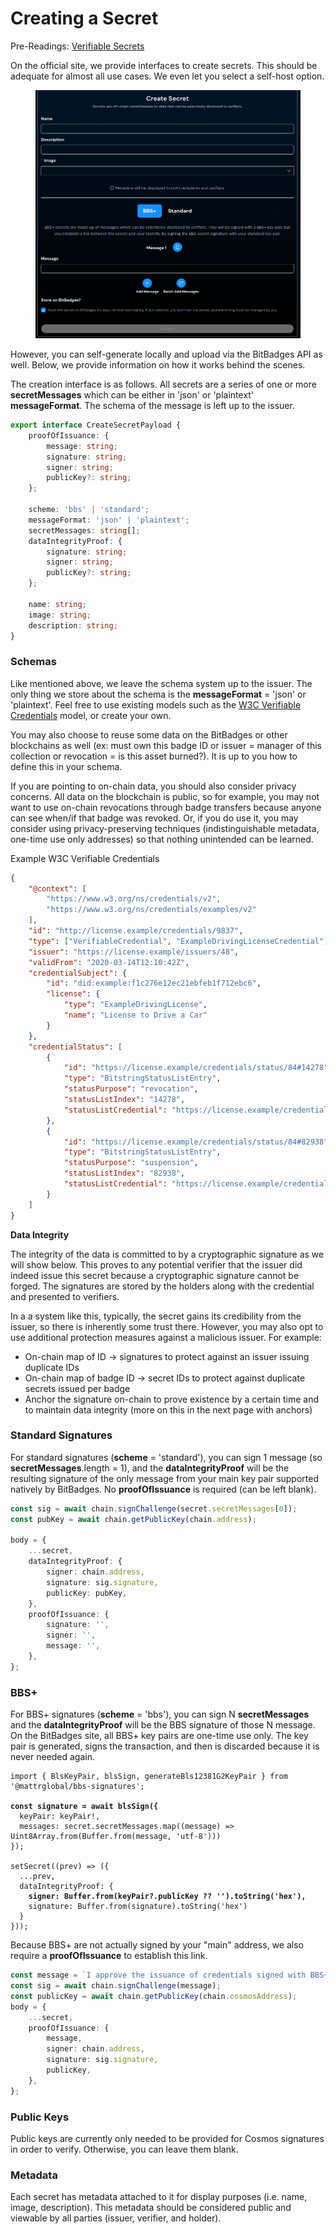 # Creating a Secret

Pre-Readings: [Verifiable Secrets](./)

On the official site, we provide interfaces to create secrets. This should be adequate for almost all use cases. We even let you select a self-host option.

<figure><img src="../../../.gitbook/assets/image (81).png" alt=""><figcaption></figcaption></figure>

However, you can self-generate locally and upload via the BitBadges API as well. Below, we provide information on how it works behind the scenes.

The creation interface is as follows. All secrets are a series of one or more **secretMessages** which can be either in 'json' or 'plaintext' **messageFormat**. The schema of the message is left up to the issuer.

```typescript
export interface CreateSecretPayload {
    proofOfIssuance: {
        message: string;
        signature: string;
        signer: string;
        publicKey?: string;
    };

    scheme: 'bbs' | 'standard';
    messageFormat: 'json' | 'plaintext';
    secretMessages: string[];
    dataIntegrityProof: {
        signature: string;
        signer: string;
        publicKey?: string;
    };

    name: string;
    image: string;
    description: string;
}
```

### **Schemas**

Like mentioned above, we leave the schema system up to the issuer. The only thing we store about the schema is the **messageFormat** = 'json' or 'plaintext'. Feel free to use existing models such as the [W3C Verifiable Credentials](https://www.w3.org/TR/vc-data-model-2.0/) model, or create your own.&#x20;

You may also choose to reuse some data on the BitBadges or other blockchains as well (ex: must own this badge ID or issuer = manager of this collection or revocation = is this asset burned?). It is up to you how to define this in your schema.&#x20;

If you are pointing to on-chain data, you should also consider privacy concerns. All data on the blockchain is public, so for example, you may not want to use on-chain revocations through badge transfers because anyone can see when/if that badge was revoked. Or, if you do use it, you may consider using privacy-preserving techniques (indistinguishable metadata, one-time use only addresses) so that nothing unintended can be learned.

Example W3C Verifiable Credentials

```json
{
    "@context": [
        "https://www.w3.org/ns/credentials/v2",
        "https://www.w3.org/ns/credentials/examples/v2"
    ],
    "id": "http://license.example/credentials/9837",
    "type": ["VerifiableCredential", "ExampleDrivingLicenseCredential"],
    "issuer": "https://license.example/issuers/48",
    "validFrom": "2020-03-14T12:10:42Z",
    "credentialSubject": {
        "id": "did:example:f1c276e12ec21ebfeb1f712ebc6",
        "license": {
            "type": "ExampleDrivingLicense",
            "name": "License to Drive a Car"
        }
    },
    "credentialStatus": [
        {
            "id": "https://license.example/credentials/status/84#14278",
            "type": "BitstringStatusListEntry",
            "statusPurpose": "revocation",
            "statusListIndex": "14278",
            "statusListCredential": "https://license.example/credentials/status/84"
        },
        {
            "id": "https://license.example/credentials/status/84#82938",
            "type": "BitstringStatusListEntry",
            "statusPurpose": "suspension",
            "statusListIndex": "82938",
            "statusListCredential": "https://license.example/credentials/status/84"
        }
    ]
}
```

**Data Integrity**

The integrity of the data is committed to by a cryptographic signature as we will show below. This proves to any potential verifier that the issuer did indeed issue this secret because a cryptographic signature cannot be forged. The signatures are stored by the holders along with the credential and presented to verifiers.

In a a system like this, typically, the secret gains its credibility from the issuer, so there is inherently some trust there. However, you may also opt to use additional protection measures against a malicious issuer. For example:

-   On-chain map of ID -> signatures to protect against an issuer issuing duplicate IDs
-   On-chain map of badge ID -> secret IDs to protect against duplicate secrets issued per badge
-   Anchor the signature on-chain to prove existence by a certain time and to maintain data integrity (more on this in the next page with anchors)

### Standard Signatures

For standard signatures (**scheme** = 'standard'), you can sign 1 message (so **secretMessages**.length = 1), and the **dataIntegrityProof** will be the resulting signature of the only message from your main key pair supported natively by BitBadges. No **proofOfIssuance** is required (can be left blank).

```typescript
const sig = await chain.signChallenge(secret.secretMessages[0]);
const pubKey = await chain.getPublicKey(chain.address);

body = {
    ...secret,
    dataIntegrityProof: {
        signer: chain.address,
        signature: sig.signature,
        publicKey: pubKey,
    },
    proofOfIssuance: {
        signature: '',
        signer: '',
        message: '',
    },
};
```

### **BBS+**

For BBS+ signatures (**scheme** = 'bbs'), you can sign N **secretMessages** and the **dataIntegrityProof** will be the BBS signature of those N message. On the BitBadges site, all BBS+ key pairs are one-time use only. The key pair is generated, signs the transaction, and then is discarded because it is never needed again.

<pre class="language-typescript"><code class="lang-typescript">import { BlsKeyPair, blsSign, generateBls12381G2KeyPair } from '@mattrglobal/bbs-signatures';

<strong>const signature = await blsSign({
</strong>  keyPair: keyPair!,
  messages: secret.secretMessages.map((message) => Uint8Array.from(Buffer.from(message, 'utf-8')))
});

setSecret((prev) => ({
  ...prev,
  dataIntegrityProof: {
<strong>    signer: Buffer.from(keyPair?.publicKey ?? '').toString('hex'),
</strong>    signature: Buffer.from(signature).toString('hex')
  }
}));
</code></pre>

Because BBS+ are not actually signed by your "main" address, we also require a **proofOfIssuance** to establish this link.&#x20;

```typescript
const message = `I approve the issuance of credentials signed with BBS+ ${secret.dataIntegrityProof.signer} as my own.\n\n`;
const sig = await chain.signChallenge(message);
const publicKey = await chain.getPublicKey(chain.cosmosAddress);
body = {
    ...secret,
    proofOfIssuance: {
        message,
        signer: chain.address,
        signature: sig.signature,
        publicKey,
    },
};
```

### **Public Keys**

Public keys are currently only needed to be provided for Cosmos signatures in order to verify. Otherwise, you can leave them blank.

### **Metadata**

Each secret has metadata attached to it for display purposes (i.e. name, image, description). This metadata should be considered public and viewable by all parties (issuer, verifier, and holder).
